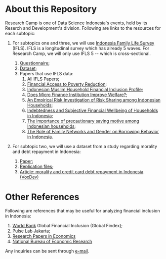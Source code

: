 # About this Repository

Research Camp is one of Data Science Indonesia's events, held by its Reserch and Development's division. Following are links to the resources for each subtopic:

1. For subtopics one and three, we will use [Indonesia Family Life Survey](https://www.rand.org/well-being/social-and-behavioral-policy/data/FLS/IFLS/download.html) (IFLS). IFLS is a longitudinal survey which has already 5 waves. For Research Camp, we will only use IFLS 5 -- which is cross-sectional.
    1. [Questionnaire](http://smapp.rand.org/labor/family/software_and_data/FLS/IFLS/IFLS5/IFLS5_all_doc.zip);
    2. [Dataset](http://smapp.rand.org/labor/family/software_and_data/FLS/IFLS/IFLS5/hh14_all_dta.zip);
    3. Papers that use IFLS data:
        1. [All](https://www.rand.org/well-being/social-and-behavioral-policy/data/FLS/IFLS/papers.html) IFLS Papers;
        2. [Financial Access to Poverty Reduction](https://pdfs.semanticscholar.org/6fb0/6a9953309911b585f9baee6504d7c92ad62c.pdf);
        3. [Indonesian Muslim Household Financial Inclusion Profile](http://pkebs.feb.ugm.ac.id/wp-content/uploads/sites/449/2018/10/2017007.pdf);
        4. [Does Micro Finance Institution Improve Welfare?](http://ceds.feb.unpad.ac.id/wopeds/201307.pdf);
        5. [An Empirical Risk Investigation of Risk Sharing among Indonesian Households](http://ceds.feb.unpad.ac.id/wopeds/201307.pdf);
        6. [Indebtedness and Subjective Financial Wellbeing of Households in Indonesia](https://www.lpem.org/repec/lpe/efijnl/201607.pdf);
        7. [The importance of precautionary saving motive among Indonesian households](https://mpra.ub.uni-muenchen.de/25189/1/MPRA_paper_25189.pdf);
        8. [The Role of Family Networks and Gender on Borrowing Behavior in Indonesia](http://sci-hub.tw/http://muse.jhu.edu/article/440738).


2. For subtopic two, we will use a dataset from a study regarding morality and debt repayment in Indonesia: 
    1. [Paper](https://home.uchicago.edu/bursztyn/Moral_Incentives_20171029.pdf);
    2. [Replication files](https://home.uchicago.edu/bursztyn/Moral%20Incentives_JPE2018_replication.zip);
    3. [Article: morality and credit card debt repayment in Indonesia (VoxDev)](https://voxdev.org/topic/finance/morality-and-credit-card-debt-repayment-indonesia)

# Other References

Following are references that may be useful for analyzing financial inclusion in Indonesia:

1. [World Bank](http://microdata.worldbank.org/index.php/catalog/3361) Global Financial Inclusion (Global Findex);
2. [Pulse Lab Jakarta](https://medium.com/pulse-lab-jakarta/tagged/financial-inclusion);
3. [Research Papers in Economics](https://ideas.repec.org/)
4. [National Bureau of Economic Research](https://www.nber.org/)

Any inquiries can be sent through [e-mail](mailto:research@datascience.or.id).

